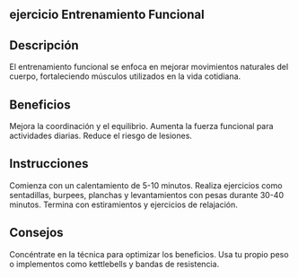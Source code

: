 ## ejercicio Entrenamiento Funcional

## Descripción
El entrenamiento funcional se enfoca en mejorar movimientos naturales del cuerpo, fortaleciendo músculos utilizados en la vida cotidiana.

## Beneficios
Mejora la coordinación y el equilibrio.
Aumenta la fuerza funcional para actividades diarias.
Reduce el riesgo de lesiones.

## Instrucciones
Comienza con un calentamiento de 5-10 minutos.
Realiza ejercicios como sentadillas, burpees, planchas y levantamientos con pesas durante 30-40 minutos.
Termina con estiramientos y ejercicios de relajación.

## Consejos
Concéntrate en la técnica para optimizar los beneficios.
Usa tu propio peso o implementos como kettlebells y bandas de resistencia.